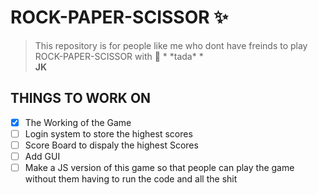 # ROCK-PAPER-SCISSOR :sparkles:
> This repository is for people like me who dont have freinds to play ROCK-PAPER-SCISSOR with :tada: * \*tada\* *  
> **JK**

## THINGS TO WORK ON 
- [x] The Working of the Game
- [ ] Login system to store the highest scores
- [ ] Score Board to dispaly the highest Scores
- [ ] Add GUI
- [ ] Make a JS version of this game so that people can play the game without them having to run the code and all the shit
